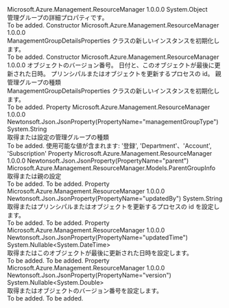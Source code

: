 <Type Name="ManagementGroupDetailsProperties" FullName="Microsoft.Azure.Management.ResourceManager.Models.ManagementGroupDetailsProperties">
  <TypeSignature Language="C#" Value="public class ManagementGroupDetailsProperties" />
  <TypeSignature Language="ILAsm" Value=".class public auto ansi beforefieldinit ManagementGroupDetailsProperties extends System.Object" />
  <TypeSignature Language="DocId" Value="T:Microsoft.Azure.Management.ResourceManager.Models.ManagementGroupDetailsProperties" />
  <TypeSignature Language="VB.NET" Value="Public Class ManagementGroupDetailsProperties" />
  <TypeSignature Language="F#" Value="type ManagementGroupDetailsProperties = class" />
  <AssemblyInfo>
    <AssemblyName>Microsoft.Azure.Management.ResourceManager</AssemblyName>
    <AssemblyVersion>1.0.0.0</AssemblyVersion>
  </AssemblyInfo>
  <Base>
    <BaseTypeName>System.Object</BaseTypeName>
  </Base>
  <Interfaces />
  <Docs>
    <summary>
            管理グループの詳細プロパティです。
            </summary>
    <remarks>To be added.</remarks>
  </Docs>
  <Members>
    <Member MemberName=".ctor">
      <MemberSignature Language="C#" Value="public ManagementGroupDetailsProperties ();" />
      <MemberSignature Language="ILAsm" Value=".method public hidebysig specialname rtspecialname instance void .ctor() cil managed" />
      <MemberSignature Language="DocId" Value="M:Microsoft.Azure.Management.ResourceManager.Models.ManagementGroupDetailsProperties.#ctor" />
      <MemberSignature Language="VB.NET" Value="Public Sub New ()" />
      <MemberType>Constructor</MemberType>
      <AssemblyInfo>
        <AssemblyName>Microsoft.Azure.Management.ResourceManager</AssemblyName>
        <AssemblyVersion>1.0.0.0</AssemblyVersion>
      </AssemblyInfo>
      <Parameters />
      <Docs>
        <summary>
            ManagementGroupDetailsProperties クラスの新しいインスタンスを初期化します。
            </summary>
        <remarks>To be added.</remarks>
      </Docs>
    </Member>
    <Member MemberName=".ctor">
      <MemberSignature Language="C#" Value="public ManagementGroupDetailsProperties (Nullable&lt;double&gt; version = null, Nullable&lt;DateTime&gt; updatedTime = null, string updatedBy = null, Microsoft.Azure.Management.ResourceManager.Models.ParentGroupInfo parent = null, string managementGroupType = null);" />
      <MemberSignature Language="ILAsm" Value=".method public hidebysig specialname rtspecialname instance void .ctor(valuetype System.Nullable`1&lt;float64&gt; version, valuetype System.Nullable`1&lt;valuetype System.DateTime&gt; updatedTime, string updatedBy, class Microsoft.Azure.Management.ResourceManager.Models.ParentGroupInfo parent, string managementGroupType) cil managed" />
      <MemberSignature Language="DocId" Value="M:Microsoft.Azure.Management.ResourceManager.Models.ManagementGroupDetailsProperties.#ctor(System.Nullable{System.Double},System.Nullable{System.DateTime},System.String,Microsoft.Azure.Management.ResourceManager.Models.ParentGroupInfo,System.String)" />
      <MemberSignature Language="VB.NET" Value="Public Sub New (Optional version As Nullable(Of Double) = null, Optional updatedTime As Nullable(Of DateTime) = null, Optional updatedBy As String = null, Optional parent As ParentGroupInfo = null, Optional managementGroupType As String = null)" />
      <MemberSignature Language="F#" Value="new Microsoft.Azure.Management.ResourceManager.Models.ManagementGroupDetailsProperties : Nullable&lt;double&gt; * Nullable&lt;DateTime&gt; * string * Microsoft.Azure.Management.ResourceManager.Models.ParentGroupInfo * string -&gt; Microsoft.Azure.Management.ResourceManager.Models.ManagementGroupDetailsProperties" Usage="new Microsoft.Azure.Management.ResourceManager.Models.ManagementGroupDetailsProperties (version, updatedTime, updatedBy, parent, managementGroupType)" />
      <MemberType>Constructor</MemberType>
      <AssemblyInfo>
        <AssemblyName>Microsoft.Azure.Management.ResourceManager</AssemblyName>
        <AssemblyVersion>1.0.0.0</AssemblyVersion>
      </AssemblyInfo>
      <Parameters>
        <Parameter Name="version" Type="System.Nullable&lt;System.Double&gt;" />
        <Parameter Name="updatedTime" Type="System.Nullable&lt;System.DateTime&gt;" />
        <Parameter Name="updatedBy" Type="System.String" />
        <Parameter Name="parent" Type="Microsoft.Azure.Management.ResourceManager.Models.ParentGroupInfo" />
        <Parameter Name="managementGroupType" Type="System.String" />
      </Parameters>
      <Docs>
        <param name="version">オブジェクトのバージョン番号。</param>
        <param name="updatedTime">日付と、このオブジェクトが最後に更新された日時。</param>
        <param name="updatedBy">プリンシパルまたはオブジェクトを更新するプロセスの id。</param>
        <param name="parent">親</param>
        <param name="managementGroupType">管理グループの種類</param>
        <summary>
            ManagementGroupDetailsProperties クラスの新しいインスタンスを初期化します。
            </summary>
        <remarks>To be added.</remarks>
      </Docs>
    </Member>
    <Member MemberName="ManagementGroupType">
      <MemberSignature Language="C#" Value="public string ManagementGroupType { get; set; }" />
      <MemberSignature Language="ILAsm" Value=".property instance string ManagementGroupType" />
      <MemberSignature Language="DocId" Value="P:Microsoft.Azure.Management.ResourceManager.Models.ManagementGroupDetailsProperties.ManagementGroupType" />
      <MemberSignature Language="VB.NET" Value="Public Property ManagementGroupType As String" />
      <MemberSignature Language="F#" Value="member this.ManagementGroupType : string with get, set" Usage="Microsoft.Azure.Management.ResourceManager.Models.ManagementGroupDetailsProperties.ManagementGroupType" />
      <MemberType>Property</MemberType>
      <AssemblyInfo>
        <AssemblyName>Microsoft.Azure.Management.ResourceManager</AssemblyName>
        <AssemblyVersion>1.0.0.0</AssemblyVersion>
      </AssemblyInfo>
      <Attributes>
        <Attribute>
          <AttributeName>Newtonsoft.Json.JsonProperty(PropertyName="managementGroupType")</AttributeName>
        </Attribute>
      </Attributes>
      <ReturnValue>
        <ReturnType>System.String</ReturnType>
      </ReturnValue>
      <Docs>
        <summary>
            取得または設定の管理グループの種類
            </summary>
        <value>To be added.</value>
        <remarks>
            使用可能な値が含まれます: '登録', 'Department'、'Account', 'Subscription'
            </remarks>
      </Docs>
    </Member>
    <Member MemberName="Parent">
      <MemberSignature Language="C#" Value="public Microsoft.Azure.Management.ResourceManager.Models.ParentGroupInfo Parent { get; set; }" />
      <MemberSignature Language="ILAsm" Value=".property instance class Microsoft.Azure.Management.ResourceManager.Models.ParentGroupInfo Parent" />
      <MemberSignature Language="DocId" Value="P:Microsoft.Azure.Management.ResourceManager.Models.ManagementGroupDetailsProperties.Parent" />
      <MemberSignature Language="VB.NET" Value="Public Property Parent As ParentGroupInfo" />
      <MemberSignature Language="F#" Value="member this.Parent : Microsoft.Azure.Management.ResourceManager.Models.ParentGroupInfo with get, set" Usage="Microsoft.Azure.Management.ResourceManager.Models.ManagementGroupDetailsProperties.Parent" />
      <MemberType>Property</MemberType>
      <AssemblyInfo>
        <AssemblyName>Microsoft.Azure.Management.ResourceManager</AssemblyName>
        <AssemblyVersion>1.0.0.0</AssemblyVersion>
      </AssemblyInfo>
      <Attributes>
        <Attribute>
          <AttributeName>Newtonsoft.Json.JsonProperty(PropertyName="parent")</AttributeName>
        </Attribute>
      </Attributes>
      <ReturnValue>
        <ReturnType>Microsoft.Azure.Management.ResourceManager.Models.ParentGroupInfo</ReturnType>
      </ReturnValue>
      <Docs>
        <summary>
            取得または親の設定
            </summary>
        <value>To be added.</value>
        <remarks>To be added.</remarks>
      </Docs>
    </Member>
    <Member MemberName="UpdatedBy">
      <MemberSignature Language="C#" Value="public string UpdatedBy { get; set; }" />
      <MemberSignature Language="ILAsm" Value=".property instance string UpdatedBy" />
      <MemberSignature Language="DocId" Value="P:Microsoft.Azure.Management.ResourceManager.Models.ManagementGroupDetailsProperties.UpdatedBy" />
      <MemberSignature Language="VB.NET" Value="Public Property UpdatedBy As String" />
      <MemberSignature Language="F#" Value="member this.UpdatedBy : string with get, set" Usage="Microsoft.Azure.Management.ResourceManager.Models.ManagementGroupDetailsProperties.UpdatedBy" />
      <MemberType>Property</MemberType>
      <AssemblyInfo>
        <AssemblyName>Microsoft.Azure.Management.ResourceManager</AssemblyName>
        <AssemblyVersion>1.0.0.0</AssemblyVersion>
      </AssemblyInfo>
      <Attributes>
        <Attribute>
          <AttributeName>Newtonsoft.Json.JsonProperty(PropertyName="updatedBy")</AttributeName>
        </Attribute>
      </Attributes>
      <ReturnValue>
        <ReturnType>System.String</ReturnType>
      </ReturnValue>
      <Docs>
        <summary>
            取得またはプリンシパルまたはオブジェクトを更新するプロセスの id を設定します。
            </summary>
        <value>To be added.</value>
        <remarks>To be added.</remarks>
      </Docs>
    </Member>
    <Member MemberName="UpdatedTime">
      <MemberSignature Language="C#" Value="public Nullable&lt;DateTime&gt; UpdatedTime { get; set; }" />
      <MemberSignature Language="ILAsm" Value=".property instance valuetype System.Nullable`1&lt;valuetype System.DateTime&gt; UpdatedTime" />
      <MemberSignature Language="DocId" Value="P:Microsoft.Azure.Management.ResourceManager.Models.ManagementGroupDetailsProperties.UpdatedTime" />
      <MemberSignature Language="VB.NET" Value="Public Property UpdatedTime As Nullable(Of DateTime)" />
      <MemberSignature Language="F#" Value="member this.UpdatedTime : Nullable&lt;DateTime&gt; with get, set" Usage="Microsoft.Azure.Management.ResourceManager.Models.ManagementGroupDetailsProperties.UpdatedTime" />
      <MemberType>Property</MemberType>
      <AssemblyInfo>
        <AssemblyName>Microsoft.Azure.Management.ResourceManager</AssemblyName>
        <AssemblyVersion>1.0.0.0</AssemblyVersion>
      </AssemblyInfo>
      <Attributes>
        <Attribute>
          <AttributeName>Newtonsoft.Json.JsonProperty(PropertyName="updatedTime")</AttributeName>
        </Attribute>
      </Attributes>
      <ReturnValue>
        <ReturnType>System.Nullable&lt;System.DateTime&gt;</ReturnType>
      </ReturnValue>
      <Docs>
        <summary>
            取得またはこのオブジェクトが最後に更新された日時を設定します。
            </summary>
        <value>To be added.</value>
        <remarks>To be added.</remarks>
      </Docs>
    </Member>
    <Member MemberName="Version">
      <MemberSignature Language="C#" Value="public Nullable&lt;double&gt; Version { get; set; }" />
      <MemberSignature Language="ILAsm" Value=".property instance valuetype System.Nullable`1&lt;float64&gt; Version" />
      <MemberSignature Language="DocId" Value="P:Microsoft.Azure.Management.ResourceManager.Models.ManagementGroupDetailsProperties.Version" />
      <MemberSignature Language="VB.NET" Value="Public Property Version As Nullable(Of Double)" />
      <MemberSignature Language="F#" Value="member this.Version : Nullable&lt;double&gt; with get, set" Usage="Microsoft.Azure.Management.ResourceManager.Models.ManagementGroupDetailsProperties.Version" />
      <MemberType>Property</MemberType>
      <AssemblyInfo>
        <AssemblyName>Microsoft.Azure.Management.ResourceManager</AssemblyName>
        <AssemblyVersion>1.0.0.0</AssemblyVersion>
      </AssemblyInfo>
      <Attributes>
        <Attribute>
          <AttributeName>Newtonsoft.Json.JsonProperty(PropertyName="version")</AttributeName>
        </Attribute>
      </Attributes>
      <ReturnValue>
        <ReturnType>System.Nullable&lt;System.Double&gt;</ReturnType>
      </ReturnValue>
      <Docs>
        <summary>
            取得またはオブジェクトのバージョン番号を設定します。
            </summary>
        <value>To be added.</value>
        <remarks>To be added.</remarks>
      </Docs>
    </Member>
  </Members>
</Type>